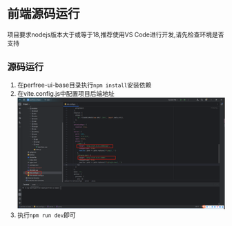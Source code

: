 # 前端源码运行
项目要求nodejs版本大于或等于18,推荐使用VS Code进行开发,请先检查环境是否支持
## 源码运行
1. 在perfree-ui-base目录执行`npm install`安装依赖
2. 在vite.config.js中配置项目后端地址
   ![front](./images/dev-front-1.png)
3. 执行`npm run dev`即可

